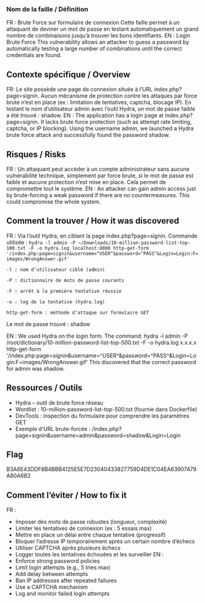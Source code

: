 ### Nom de la faille / Définition
FR : Brute Force sur formulaire de connexion
Cette faille permet à un attaquant de deviner un mot de passe en testant automatiquement un grand nombre de combinaisons jusqu’à trouver les bons identifiants.
EN : Login Brute Force
This vulnerability allows an attacker to guess a password by automatically testing a large number of combinations until the correct credentials are found.

## Contexte spécifique / Overview
FR:
Le site possède une page de connexion située à l’URL index.php?page=signin. Aucun mécanisme de protection contre les attaques par force brute n’est en place (ex : limitation de tentatives, captcha, blocage IP).
En testant le nom d’utilisateur admin avec l’outil Hydra, un mot de passe faible a été trouvé : shadow.
EN :
The application has a login page at index.php?page=signin. It lacks brute force protection (such as attempt rate limiting, captcha, or IP blocking).
Using the username admin, we launched a Hydra brute force attack and successfully found the password shadow.

## Risques / Risks
FR :
Un attaquant peut accéder à un compte administrateur sans aucune vulnérabilité technique, simplement par force brute, si le mot de passe est faible et aucune protection n’est mise en place. Cela permet de compromettre tout le système.
EN :
An attacker can gain admin access just by brute-forcing a weak password if there are no countermeasures. This could compromise the whole system.

## Comment la trouver / How it was discovered
FR :
Via l’outil Hydra, en ciblant la page index.php?page=signin.
Commande utilisée :
 ` hydra -l admin -P ~/Downloads/10-million-password-list-top-100.txt -F -o hydra.log localhost:8080 http-get-form '/index.php:page=signin&username=^USER^&password=^PASS^&Login=Login:F=images/WrongAnswer.gif' `

	-l : nom d’utilisateur ciblé (admin)

	-P : dictionnaire de mots de passe courants

	-F : arrêt à la première tentative réussie

	-o : log de la tentative (hydra.log)

	http-get-form : méthode d’attaque sur formulaire GET
Le mot de passe trouvé : shadow

EN :
We used Hydra on the login form. The command:
hydra -l admin -P /root/dictionary/10-million-password-list-top-500.txt -F -o hydra.log x.x.x.x http-get-form '/index.php:page=signin&username=^USER^&password=^PASS^&Login=Login:F=images/WrongAnswer.gif'
This discovered that the correct password for admin was shadow.

## Ressources / Outils
- Hydra – outil de brute force réseau
- Wordlist : 10-million-password-list-top-500.txt (fournie dans Dockerfile)
- DevTools : inspection du formulaire pour comprendre les paramètres GET
- Exemple d'URL brute-forcée :
/index.php?page=signin&username=admin&password=shadow&Login=Login

## Flag
B3A6E43DDF8B4BBB4125E5E7D23040433827759D4DE1C04EA63907479A80A6B2

## Comment l’éviter / How to fix it
FR :
- Imposer des mots de passe robustes (longueur, complexité)
- Limiter les tentatives de connexion (ex : 5 essais max)
- Mettre en place un délai entre chaque tentative (progressif)
- Bloquer l’adresse IP temporairement après un certain nombre d’échecs
- Utiliser CAPTCHA après plusieurs échecs
- Logger toutes les tentatives échouées et les surveiller
EN :
- Enforce strong password policies
- Limit login attempts (e.g., 5 tries max)
- Add delay between attempts
- Ban IP addresses after repeated failures
- Use a CAPTCHA mechanism
- Log and monitor failed login attempts
